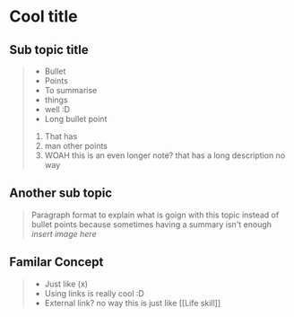 # Cool title
## Sub topic title
>- Bullet 
>- Points
>- To summarise
>- things
>- well :D
>- Long bullet point
>  1. That has
>  2. man other points
>  3. WOAH
>     this is an even longer note? that has a long description no way

## Another sub topic
> Paragraph format to explain what is goign with this topic instead of bullet points because sometimes having a summary isn't enough 
> *insert image here*

## Familar Concept
>- Just like (x)
>- Using links is really cool :D
>- External link? no way this is just like [[Life skill]]


